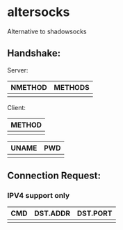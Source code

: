 # altersocks
Alternative to shadowsocks


## Handshake:
Server:

| NMETHOD | METHODS |
|---------|---------|
|         |         |

Client:

|METHOD|  
|------|
|      |  

| UNAME| PWD  |
|------|------|
|      |      |


## Connection Request:
### IPV4 support only

| CMD    | DST.ADDR | DST.PORT |  
|--------|----------|----------|
|        |          |          | 